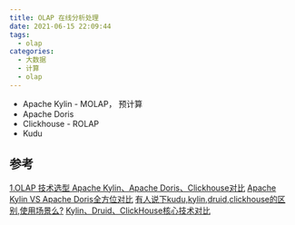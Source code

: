 ```yaml
---
title: OLAP 在线分析处理
date: 2021-06-15 22:09:44
tags:
  - olap
categories: 
  - 大数据 
  - 计算 
  - olap 
---
```


<p></p>
<!-- more -->


 + Apache Kylin - MOLAP， 预计算
 + Apache Doris 
 + Clickhouse - ROLAP
 + Kudu

 ## 参考
[1.OLAP 技术选型 Apache Kylin、Apache Doris、Clickhouse对比](https://blog.csdn.net/qq_39945938/article/details/114013486)
[Apache Kylin VS Apache Doris全方位对比](https://cloud.tencent.com/developer/article/1477234)
[有人说下kudu,kylin,druid,clickhouse的区别,使用场景么?](https://www.zhihu.com/question/303991599/answer/1555185339)
[Kylin、Druid、ClickHouse核心技术对比](https://blog.csdn.net/u013256816/article/details/108271371)

